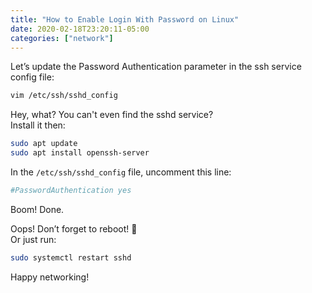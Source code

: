 ```yaml
---
title: "How to Enable Login With Password on Linux"
date: 2020-02-18T23:20:11-05:00
categories: ["network"]
---
```

Let’s update the Password Authentication parameter in the ssh service config file:
```bash
vim /etc/ssh/sshd_config
```
Hey, what? You can't even find the sshd service?  
Install it then:
```bash
sudo apt update
sudo apt install openssh-server
```
In the `/etc/ssh/sshd_config` file, uncomment this line:
```bash
#PasswordAuthentication yes
```
Boom! Done.  

Oops! Don’t forget to reboot! 🙂  
Or just run:
```bash
sudo systemctl restart sshd
```
Happy networking!
